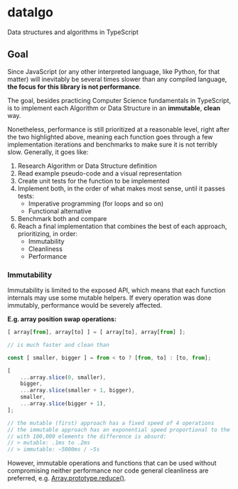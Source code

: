 # datalgo
Data structures and algorithms in TypeScript


## Goal
Since JavaScript (or any other interpreted language, like Python, for that matter)
will inevitably be several times slower than any compiled language,
**the focus for this library is not performance**.

The goal, besides practicing Computer Science fundamentals in TypeScript,
is to implement each Algorithm or Data Structure in an **immutable**, **clean** way.

Nonetheless, performance is still prioritized at a reasonable level,
right after the two highlighted above, meaning each function
goes through a few implementation iterations and benchmarks
to make sure it is not terribly slow.
Generally, it goes like:

1. Research Algorithm or Data Structure definition
2. Read example pseudo-code and a visual representation
3. Create unit tests for the function to be implemented
4. Implement both, in the order of what makes most sense, until it passes tests:
    - Imperative programming (for loops and so on)
    - Functional alternative
6. Benchmark both and compare
7. Reach a final implementation that combines the best of each approach, prioritizing, in order:
    - Immutability
    - Cleanliness
    - Performance


### Immutability
Immutability is limited to the exposed API, which means that
each function internals may use some mutable helpers.
If every operation was done immutably, performance would be
severely affected.

**E.g. array position swap operations:**
``` JavaScript
[ array[from], array[to] ] = [ array[to], array[from] ];

// is much faster and clean than

const [ smaller, bigger ] = from < to ? [from, to] : [to, from];

[
    ...array.slice(0, smaller),
    bigger,
    ...array.slice(smaller + 1, bigger),
    smaller,
    ...array.slice(bigger + 1),
];

// the mutable (first) approach has a fixed speed of 4 operations
// the immutable approach has an exponential speed proportional to the array length
// with 100,000 elements the difference is absurd:
// > mutable: .1ms to .2ms
// > immutable: ~5000ms / ~5s
```

However, immutable operations and functions that can be used
without compromising neither performance nor code general cleanliness
are preferred, e.g. [Array.prototype.reduce()](https://developer.mozilla.org/en-US/docs/Web/JavaScript/Reference/Global_Objects/Array/Reduce).
